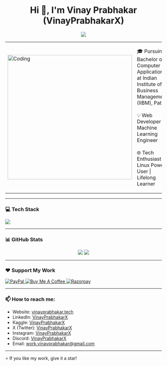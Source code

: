 <h1 align="center">Hi 👋, I'm Vinay Prabhakar (VinayPrabhakarX)</h1>

<p align="center">
  <img src="https://readme-typing-svg.herokuapp.com/?lines=Web+Developer;Machine+Learning+Engineer;&center=true&width=500&height=50">
</p>

<table>
  <tr>
    <td>
      <img alt="Coding" width="400" src="https://media.giphy.com/media/qgQUggAC3Pfv687qPC/giphy.gif">
    </td>
    <td>
      <p>
      🎓 Pursuing Bachelor of Computer Applications at Indian Institute of Business Management (IIBM), Patna
      <br><br>
        💡  Web Developer | Machine Learning Engineer 
        <br><br>
         🌐 Tech Enthusiast | Linux Power User | Lifelong Learner
      </p>
    </td>
  </tr>
</table>

---

### 💻 Tech Stack

<p align="left">
  <img src="https://skillicons.dev/icons?i=html,css,js,react,nodejs,express,c,python,tensorflow,mongodb,mysql,aws,nginx,linux,windows,git,github,vscode,postman,vite,docker,vim" />
</p>

---

### 📊 GitHub Stats

<p align="center">
  <img src="https://github-readme-stats.vercel.app/api?username=vinayprabhakar-in&show_icons=true&theme=tokyonight" />
  <img src="https://github-readme-streak-stats.herokuapp.com/?user=vinayprabhakar-in&theme=tokyonight" />
</p>

---

### ❤️ Support My Work

<p align="left">
  <a href="https://www.paypal.com/paypalme/PrabhakarVinay" target="_blank">
    <img src="https://img.shields.io/badge/PayPal-00457C?style=for-the-badge&logo=paypal&logoColor=white" alt="PayPal" />
  </a>
  <a href="https://buymeacoffee.com/VinayPrabhakarX" target="_blank">
    <img src="https://img.shields.io/badge/Buy_Me_A_Coffee-FFDD00?style=for-the-badge&logo=buy-me-a-coffee&logoColor=black" alt="Buy Me A Coffee" />
  </a>
  <a href="https://pages.razorpay.com/VinayPrabhakarX" target="_blank">
    <img src="https://img.shields.io/badge/Razorpay-02042B?style=for-the-badge&logo=razorpay&logoColor=3395FF" alt="Razorpay" />
  </a>
</p>

---

### 📫 How to reach me:

- Website: [vinayprabhakar.tech](https://vinayprabhakar.tech)
- LinkedIn: [VinayPrabhakarX](https://www.linkedin.com/in/VinayPrabhakarX/)
- Kaggle: [VinayPrabhakarX](https://kaggle.com/VinayPrabhakarX/)
- X (Twitter): [VinayPrabhakarX](https://x.com/VinayPrabhakarX/)
- Instagram: [VinayPrabhakarX](https://instagram.com/VinayPrabhakarX/)
- Discord: [VinayPrabhakarX](https://discord.com/users/VinayPrabhakarX/)
- Email: [work.vinayprabhakar@gmail.com](work.vinayprabhakar@gmail.com)

---

⭐️ If you like my work, give it a star!
